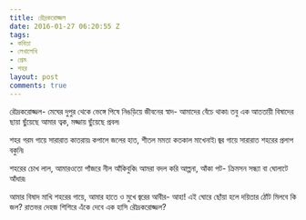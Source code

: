 ```yaml
---
title: রৌদ্রকরোজ্জল
date: 2016-01-27 06:20:55 Z
tags:
- কবিতা
- লেখালেখি
- প্রেম
- শহর
layout: post
comments: true
---
```


রৌদ্রকরোজ্জল-
মেঘের দুপুর থেকে ভেঙ্গে পিষে
নিঙড়িয়ে জীবনের স্বাদ-
আমাদের বেঁচে থাকা৷
তবু এক আততায়ী বিষাদের ছায়া
ছুঁয়েছে আমার ত্বক, মজ্জায় ছুঁয়েছে প্রবল৷

শহর গরম গায়ে
সারারাত কাতরায়৷
কপালে জলের হাত, শীতল মমতা
কতকাল মাখেনাই৷
জ্বর গায়ে সারারাত শহরের প্রলাপ বকুনি৷

শহরের চোখ লাল,
আমারওতো পাঁজরে নীল আঁকিবুকি৷
আমরা বদল করি আল্পনা, আঁকা পট-
ক্রিমসন সন্ধ্যা বা ঘোলাটে আঁধার৷

আমার বিষাদ মাখি শহরের গায়ে,
আমার হাতে ও মুখে জ্বরের আবীর-
আহা! এই ঘোরে ছোঁয়া হলে দয়িতার ঠোঁট
মিলবে কি জল? রাতভর দেহজ শিশিরে
এঁকে দেবে এক হাসি
রৌদ্রকরোজ্জল?
